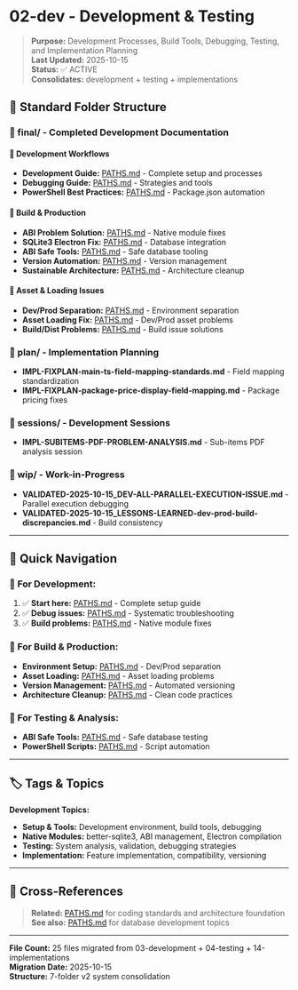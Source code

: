 # 02-dev - Development & Testing

> **Purpose:** Development Processes, Build Tools, Debugging, Testing, and Implementation Planning  
> **Last Updated:** 2025-10-15  
> **Status:** ✅ ACTIVE  
> **Consolidates:** development + testing + implementations

## 📁 **Standard Folder Structure**

### **📂 final/** - Completed Development Documentation

#### **🚀 Development Workflows**
- **Development Guide:** [PATHS.md](../PATHS.md#DEVELOPMENT_GUIDE) - Complete setup and processes
- **Debugging Guide:** [PATHS.md](../PATHS.md#DEBUGGING_GUIDE) - Strategies and tools
- **PowerShell Best Practices:** [PATHS.md](../PATHS.md#POWERSHELL_BEST_PRACTICES) - Package.json automation

#### **🔧 Build & Production**
- **ABI Problem Solution:** [PATHS.md](../PATHS.md#ABI_PROBLEM_SOLUTION) - Native module fixes
- **SQLite3 Electron Fix:** [PATHS.md](../PATHS.md#BETTER_SQLITE3_ELECTRON) - Database integration
- **ABI Safe Tools:** [PATHS.md](../PATHS.md#ABI_SAFE_TOOLS) - Safe database tooling
- **Version Automation:** [PATHS.md](../PATHS.md#VERSION_BUMP_AUTOMATION) - Version management
- **Sustainable Architecture:** [PATHS.md](../PATHS.md#SUSTAINABLE_ARCHITECTURE) - Architecture cleanup

#### **🎯 Asset & Loading Issues**
- **Dev/Prod Separation:** [PATHS.md](../PATHS.md#DEV_PROD_SEPARATION) - Environment separation
- **Asset Loading Fix:** [PATHS.md](../PATHS.md#ASSET_LOADING_FIX) - Dev/Prod asset problems
- **Build/Dist Problems:** [PATHS.md](../PATHS.md#BUILD_DIST_PROBLEMS) - Build issue solutions

### **📂 plan/** - Implementation Planning
- **IMPL-FIXPLAN-main-ts-field-mapping-standards.md** - Field mapping standardization
- **IMPL-FIXPLAN-package-price-display-field-mapping.md** - Package pricing fixes

### **📂 sessions/** - Development Sessions
- **IMPL-SUBITEMS-PDF-PROBLEM-ANALYSIS.md** - Sub-items PDF analysis session

### **📂 wip/** - Work-in-Progress
- **VALIDATED-2025-10-15_DEV-ALL-PARALLEL-EXECUTION-ISSUE.md** - Parallel execution debugging
- **VALIDATED-2025-10-15_LESSONS-LEARNED-dev-prod-build-discrepancies.md** - Build consistency

---

## 🎯 **Quick Navigation**

### **🚀 For Development:**
1. ✅ **Start here:** [PATHS.md](../PATHS.md#DEVELOPMENT_GUIDE) - Complete setup guide
2. ✅ **Debug issues:** [PATHS.md](../PATHS.md#DEBUGGING_GUIDE) - Systematic troubleshooting
3. ✅ **Build problems:** [PATHS.md](../PATHS.md#ABI_PROBLEM_SOLUTION) - Native module fixes

### **🔧 For Build & Production:**
- **Environment Setup:** [PATHS.md](../PATHS.md#DEV_PROD_SEPARATION) - Dev/Prod separation
- **Asset Loading:** [PATHS.md](../PATHS.md#ASSET_LOADING_FIX) - Asset loading problems
- **Version Management:** [PATHS.md](../PATHS.md#VERSION_BUMP_AUTOMATION) - Automated versioning
- **Architecture Cleanup:** [PATHS.md](../PATHS.md#SUSTAINABLE_ARCHITECTURE) - Clean code practices

### **🧪 For Testing & Analysis:**
- **ABI Safe Tools:** [PATHS.md](../PATHS.md#ABI_SAFE_TOOLS) - Safe database testing
- **PowerShell Scripts:** [PATHS.md](../PATHS.md#POWERSHELL_BEST_PRACTICES) - Script automation

---

## 🏷️ **Tags & Topics**

<!-- tags: DEV, TESTING, BUILD, IMPLEMENTATION, DEBUG -->

**Development Topics:**
- **Setup & Tools:** Development environment, build tools, debugging
- **Native Modules:** better-sqlite3, ABI management, Electron compilation
- **Testing:** System analysis, validation, debugging strategies
- **Implementation:** Feature implementation, compatibility, versioning

---

## 🔗 **Cross-References**

> **Related:** [PATHS.md](../PATHS.md#CORE_INDEX) for coding standards and architecture foundation  
> **See also:** [PATHS.md](../PATHS.md#DATA_INDEX) for database development topics  

---

**File Count:** 25 files migrated from 03-development + 04-testing + 14-implementations  
**Migration Date:** 2025-10-15  
**Structure:** 7-folder v2 system consolidation